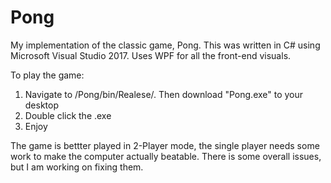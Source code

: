 # Pong
My implementation of the classic game, Pong. This was written in C# using Microsoft Visual Studio 2017. Uses WPF for all the front-end visuals.

To play the game: 
1. Navigate to /Pong/bin/Realese/. Then download "Pong.exe" to your desktop
2. Double click the .exe
3. Enjoy

The game is bettter played in 2-Player mode, the single player needs some work to make the computer actually beatable. There is some overall issues, but I am working on fixing them.
